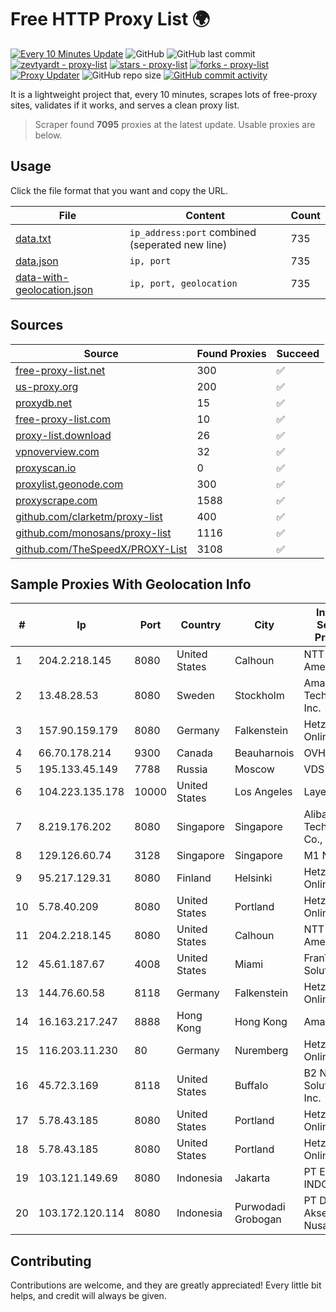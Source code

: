 
# Free HTTP Proxy List 🌍

[![Every 10 Minutes Update](https://github.com/mertguvencli/http-proxy-list/actions/workflows/main.yml/badge.svg?branch=main)](https://github.com/mertguvencli/http-proxy-list/actions/workflows/main.yml)
![GitHub](https://img.shields.io/github/license/mertguvencli/http-proxy-list)
![GitHub last commit](https://img.shields.io/github/last-commit/mertguvencli/http-proxy-list)
[![zevtyardt - proxy-list](https://img.shields.io/static/v1?label=zevtyardt&message=proxy-list&color=blue&logo=github)](https://github.com/zevtyardt/proxy-list "Go to GitHub repo")
[![stars - proxy-list](https://img.shields.io/github/stars/zevtyardt/proxy-list?style=social)](https://github.com/zevtyardt/proxy-list)
[![forks - proxy-list](https://img.shields.io/github/forks/zevtyardt/proxy-list?style=social)](https://github.com/zevtyardt/proxy-list)
[![Proxy Updater](https://github.com/zevtyardt/proxy-list/workflows/Proxy%20Updater/badge.svg)](https://github.com/zevtyardt/proxy-list/actions?query=workflow:"Proxy+Updater")
![GitHub repo size](https://img.shields.io/github/repo-size/zevtyardt/proxy-list)
[![GitHub commit activity](https://img.shields.io/github/commit-activity/m/zevtyardt/proxy-list?logo=commits)](https://github.com/zevtyardt/proxy-list/commits/main)

It is a lightweight project that, every 10 minutes, scrapes lots of free-proxy sites, validates if it works, and serves a clean proxy list.

> Scraper found **7095** proxies at the latest update. Usable proxies are below.

## Usage

Click the file format that you want and copy the URL.

|File|Content|Count|
|----|-------|-----|
|[data.txt](https://raw.githubusercontent.com/mertguvencli/http-proxy-list/main/proxy-list/data.txt)|`ip_address:port` combined (seperated new line)|735|
|[data.json](https://raw.githubusercontent.com/mertguvencli/http-proxy-list/main/proxy-list/data.json)|`ip, port`|735|
|[data-with-geolocation.json](https://raw.githubusercontent.com/mertguvencli/http-proxy-list/main/proxy-list/data-with-geolocation.json)|`ip, port, geolocation`|735|

## Sources

|Source|Found Proxies|Succeed|
|------|-------------|-------|
|[free-proxy-list.net](https://free-proxy-list.net)|300|✅|
|[us-proxy.org](https://www.us-proxy.org)|200|✅|
|[proxydb.net](http://proxydb.net)|15|✅|
|[free-proxy-list.com](https://free-proxy-list.com/?page=&port=&type%5B%5D=http&type%5B%5D=https&up_time=0&search=Search)|10|✅|
|[proxy-list.download](https://www.proxy-list.download/HTTP)|26|✅|
|[vpnoverview.com](https://vpnoverview.com/privacy/anonymous-browsing/free-proxy-servers)|32|✅|
|[proxyscan.io](https://www.proxyscan.io)|0|✅|
|[proxylist.geonode.com](https://proxylist.geonode.com/api/proxy-list?limit=300&page=1&sort_by=lastChecked&sort_type=desc&protocols=http,https)|300|✅|
|[proxyscrape.com](https://api.proxyscrape.com/v2/?request=displayproxies&protocol=http&timeout=10000&country=all&ssl=all&anonymity=all)|1588|✅|
|[github.com/clarketm/proxy-list](https://raw.githubusercontent.com/clarketm/proxy-list/master/proxy-list-raw.txt)|400|✅|
|[github.com/monosans/proxy-list](https://raw.githubusercontent.com/monosans/proxy-list/main/proxies/http.txt)|1116|✅|
|[github.com/TheSpeedX/PROXY-List](https://raw.githubusercontent.com/TheSpeedX/PROXY-List/master/http.txt)|3108|✅|


## Sample Proxies With Geolocation Info

|#|Ip|Port|Country|City|Internet Service Provider|
|-|--|----|-------|----|-------------------------|
|1|204.2.218.145|8080|United States|Calhoun|NTT America, Inc.|
|2|13.48.28.53|8080|Sweden|Stockholm|Amazon Technologies Inc.|
|3|157.90.159.179|8080|Germany|Falkenstein|Hetzner Online GmbH|
|4|66.70.178.214|9300|Canada|Beauharnois|OVH SAS|
|5|195.133.45.149|7788|Russia|Moscow|VDS|
|6|104.223.135.178|10000|United States|Los Angeles|LayerHost|
|7|8.219.176.202|8080|Singapore|Singapore|Alibaba (US) Technology Co., Ltd.|
|8|129.126.60.74|3128|Singapore|Singapore|M1 NET LTD|
|9|95.217.129.31|8080|Finland|Helsinki|Hetzner Online GmbH|
|10|5.78.40.209|8080|United States|Portland|Hetzner Online GmbH|
|11|204.2.218.145|8080|United States|Calhoun|NTT America, Inc.|
|12|45.61.187.67|4008|United States|Miami|FranTech Solutions|
|13|144.76.60.58|8118|Germany|Falkenstein|Hetzner Online GmbH|
|14|16.163.217.247|8888|Hong Kong|Hong Kong|Amazon.com|
|15|116.203.11.230|80|Germany|Nuremberg|Hetzner Online GmbH|
|16|45.72.3.169|8118|United States|Buffalo|B2 Net Solutions Inc.|
|17|5.78.43.185|8080|United States|Portland|Hetzner Online GmbH|
|18|5.78.43.185|8080|United States|Portland|Hetzner Online GmbH|
|19|103.121.149.69|8080|Indonesia|Jakarta|PT EMERIO INDONESIA|
|20|103.172.120.114|8080|Indonesia|Purwodadi Grobogan|PT Digital Akses Nusantara|



## Contributing

Contributions are welcome, and they are greatly appreciated! Every
little bit helps, and credit will always be given.

